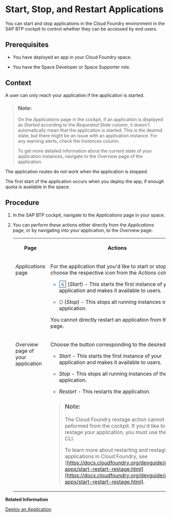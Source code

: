 <!-- loioc0d7b6b288084495958a50627ad02c5f -->

<link rel="stylesheet" type="text/css" href="../css/sap-icons.css"/>

# Start, Stop, and Restart Applications

You can start and stop applications in the Cloud Foundry environment in the SAP BTP cockpit to control whether they can be accessed by end users.



<a name="loioc0d7b6b288084495958a50627ad02c5f__prereq_ywq_dwc_p3b"/>

## Prerequisites

-   You have deployed an app in your Cloud Foundry space.

-   You have the Space Developer or Space Supporter role.




## Context

A user can only reach your application if the application is started.

> ### Note:  
> On the *Applications* page in the cockpit, if an application is displayed as *Started* according to the *Requested State* column, it doesn't automatically mean that the application is started. This is the desired state, but there might be an issue with an application instance. For any warning alerts, check the *Instances* column.
> 
> To get more detailed information about the current state of your application instances, navigate to the *Overview* page of the application.

The application routes do not work when the application is stopped.

The first start of the application occurs when you deploy the app, if enough quota is available in the space.



## Procedure

1.  In the SAP BTP cockpit, navigate to the *Applications* page in your space.

2.  You can perform these actions either directly from the *Applications* page, or by navigating into your application, to the *Overview* page:


    <table>
    <tr>
    <th valign="top">

    Page
    
    </th>
    <th valign="top">

    Actions
    
    </th>
    </tr>
    <tr>
    <td valign="top">
    
    *Applications* page
    
    </td>
    <td valign="top">
    
    For the application that you'd like to start or stop, choose the respective icon from the *Actions* column:

    -   <span style="color:#346187;"><span class="SAP-icons-V5"></span></span> \(*Start*\) - This starts the first instance of your application and makes it available to users.

    -   <span style="color:#346187;"><span class="SAP-icons-V5"></span></span> \(*Stop*\) - This stops all running instances of the application.


    You cannot directly restart an application from this page.
    
    </td>
    </tr>
    <tr>
    <td valign="top">
    
    *Overview* page of your application
    
    </td>
    <td valign="top">
    
    Choose the button corresponding to the desired action:

    -   *Start* - This starts the first instance of your application and makes it available to users.

    -   *Stop* - This stops all running instances of the application.

    -   *Restart* - This restarts the application.


    > ### Note:  
    > The Cloud Foundry restage action cannot be peformed from the cockpit. If you'd like to restage your application, you must use the CF CLI.
    > 
    > To learn more about restarting and restaging applications in Cloud Foundry, see [https://docs.cloudfoundry.org/devguide/deploy-apps/start-restart-restage.html](https://docs.cloudfoundry.org/devguide/deploy-apps/start-restart-restage.html).


    
    </td>
    </tr>
    </table>
    

**Related Information**  


[Deploy an Application](deploy-an-application-09fdb9b.md "You can use the SAP BTP cockpit to deploy a new application in the Cloud Foundry environment.")

